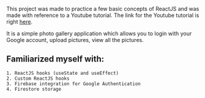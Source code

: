 This project was made to practice a few basic concepts of ReactJS and was made with reference to a Youtube tutorial.
The link for the Youtube tutorial is right [here](https://www.youtube.com/watch?v=vUe91uOx7R0).

It is a simple photo gallery application which allows you to login with your Google account, upload pictures, view all the pictures.

## Familiarized myself with:
```
1. ReactJS hooks (useState and useEffect)
2. Custom ReactJS hooks
3. Firebase integration for Google Authentication
4. Firestore storage  
```
